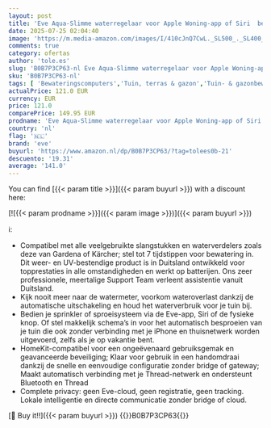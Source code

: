 ```yaml
---
layout: post
title: 'Eve Aqua-Slimme waterregelaar voor Apple Woning-app of Siri  besproei automatisch metschema’s  gebruiksvriendelijk  toegang op afstand  geen bridge  Bluetooth  Thread  HomeKit Zilver'
date: 2025-07-25 02:04:40
image: 'https://m.media-amazon.com/images/I/410cJnQ7CwL._SL500_._SL400_.jpg'
comments: true
category: ofertas
author: 'tole.es'
slug: 'B0B7P3CP63-nl Eve Aqua-Slimme waterregelaar voor Apple Woning-app of...'
sku: 'B0B7P3CP63-nl'
tags: [ 'Bewateringscomputers','Tuin, terras & gazon','Tuin- & gazonbewateringsapparatuur','Tuingereedschap & bewatering','eve','🇳🇱', ]
actualPrice: 121.0 EUR
currency: EUR
price: 121.0
comparePrice: 149.95 EUR
prodname: 'Eve Aqua-Slimme waterregelaar voor Apple Woning-app of Siri  besproei automatisch metschema’s  gebruiksvriendelijk  toegang op afstand  geen bridge  Bluetooth  Thread  HomeKit Zilver'
country: 'nl'
flag: '🇳🇱'
brand: 'eve'
buyurl: 'https://www.amazon.nl/dp/B0B7P3CP63/?tag=tolees0b-21'
descuento: '19.31'
average: '141.0'
---
```


You can find [{{< param title >}}]({{< param buyurl >}}) with a discount here:

[![{{< param prodname >}}]({{< param image >}})]({{< param buyurl >}})

ℹ️:

- Compatibel met alle veelgebruikte slangstukken en waterverdelers zoals deze van Gardena of Kärcher; stel tot 7 tijdstippen voor bewatering in. Dit weer- en UV-bestendige product is in Duitsland ontwikkeld voor topprestaties in alle omstandigheden en werkt op batterijen. Ons zeer professionele, meertalige Support Team verleent assistentie vanuit Duitsland.
- Kijk nooit meer naar de watermeter, voorkom wateroverlast dankzij de automatische uitschakeling en houd het waterverbruik voor je tuin bij.
- Bedien je sprinkler of sproeisysteem via de Eve-app, Siri of de fysieke knop. Of stel makkelijk schema’s in voor het automatisch besproeien van je tuin die ook zonder verbinding met je iPhone en thuisnetwerk worden uitgevoerd, zelfs als je op vakantie bent.
- HomeKit-compatibel voor een ongeëvenaard gebruiksgemak en geavanceerde beveiliging; Klaar voor gebruik in een handomdraai dankzij de snelle en eenvoudige configuratie zonder bridge of gateway; Maakt automatisch verbinding met je Thread-netwerk en ondersteunt Bluetooth en Thread
- Complete privacy: geen Eve-cloud, geen registratie, geen tracking. Lokale intelligentie en directe communicatie zonder bridge of cloud.

[🛒 Buy it!!]({{< param buyurl >}})
{{<world>}}B0B7P3CP63{{</world>}}
